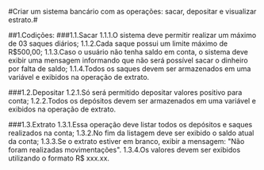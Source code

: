 #Criar um sistema bancário com as operações: sacar, depositar e visualizar estrato.#

##1.Codições:
  ###1.1.Sacar
    1.1.1.O sistema deve permitir realizar um máximo de 03 saques diários;
    1.1.2.Cada saque possui um limite máximo de R$500,00;
    1.1.3.Caso o usuário não tenha saldo em conta, o sistema deve exibir uma mensagem informando que não será possível sacar o dinheiro por falta de saldo;
    1.1.4.Todos os saques devem ser armazenados em uma variável e exibidos na operação de extrato.

 ###1.2.Depositar
    1.2.1.Só será permitido depositar valores positivo para conta;
    1.2.2.Todos os depósitos devem ser armazenados em uma variável e exibidos na operação de extrato.

  ###1.3.Extrato
    1.3.1.Essa operação deve listar todos os depósitos e saques realizados na conta;
    1.3.2.No fim da listagem deve ser exibido o saldo atual da conta;
    1.3.3.Se o extrato estiver em branco, exibir a mensagem: "Não foram realizadas movimentações".
    1.3.4.Os valores devem ser exibidos utilizando o formato R$ xxx.xx.
